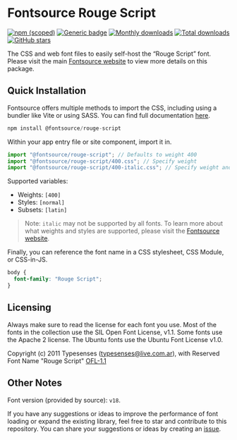 # Fontsource Rouge Script

[![npm (scoped)](https://img.shields.io/npm/v/@fontsource/rouge-script?color=brightgreen)](https://www.npmjs.com/package/@fontsource/rouge-script) [![Generic badge](https://img.shields.io/badge/fontsource-passing-brightgreen)](https://github.com/fontsource/fontsource) [![Monthly downloads](https://badgen.net/npm/dm/@fontsource/rouge-script)](https://github.com/fontsource/fontsource) [![Total downloads](https://badgen.net/npm/dt/@fontsource/rouge-script)](https://github.com/fontsource/fontsource) [![GitHub stars](https://img.shields.io/github/stars/fontsource/fontsource.svg?style=social&label=Star)](https://github.com/fontsource/fontsource/stargazers)

The CSS and web font files to easily self-host the “Rouge Script” font. Please visit the main [Fontsource website](https://fontsource.org/fonts/rouge-script) to view more details on this package.

## Quick Installation

Fontsource offers multiple methods to import the CSS, including using a bundler like Vite or using SASS. You can find full documentation [here](https://fontsource.org/docs/getting-started/introduction).

```javascript
npm install @fontsource/rouge-script
```

Within your app entry file or site component, import it in.

```javascript
import "@fontsource/rouge-script"; // Defaults to weight 400
import "@fontsource/rouge-script/400.css"; // Specify weight
import "@fontsource/rouge-script/400-italic.css"; // Specify weight and style
```

Supported variables:
- Weights: `[400]`
- Styles: `[normal]`
- Subsets: `[latin]`

> Note: `italic` may not be supported by all fonts. To learn more about what weights and styles are supported, please visit the [Fontsource website](https://fontsource.org/fonts/rouge-script).

Finally, you can reference the font name in a CSS stylesheet, CSS Module, or CSS-in-JS.

```css
body {
  font-family: "Rouge Script";
}
```

## Licensing
Always make sure to read the license for each font you use. Most of the fonts in the collection use the SIL Open Font License, v1.1. Some fonts use the Apache 2 license. The Ubuntu fonts use the Ubuntu Font License v1.0.

Copyright (c) 2011 Typesenses (typesenses@live.com.ar), with Reserved Font Name "Rouge Script"
[OFL-1.1](http://scripts.sil.org/OFL)

## Other Notes
Font version (provided by source): `v18`.

If you have any suggestions or ideas to improve the performance of font loading or expand the existing library, feel free to star and contribute to this repository. You can share your suggestions or ideas by creating an [issue](https://github.com/fontsource/fontsource/issues).